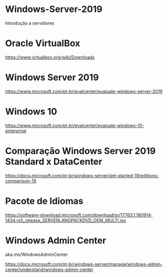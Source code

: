 # Windows-Server-2019
Introdução a servidores

Oracle VirtualBox
===================================================
https://www.virtualbox.org/wiki/Downloads

Windows Server 2019
===================================================
https://www.microsoft.com/pt-br/evalcenter/evaluate-windows-server-2019

Windows 10
===================================================
https://www.microsoft.com/pt-br/evalcenter/evaluate-windows-10-enterprise

Comparação Windows Server 2019 Standard x DataCenter
====================================================
https://docs.microsoft.com/pt-br/windows-server/get-started-19/editions-comparison-19

Pacote de Idiomas
===================================================
https://software-download.microsoft.com/download/pr/17763.1.180914-1434.rs5_release_SERVERLANGPACKDVD_OEM_MULTI.iso


Windows Admin Center
===================================================
aka.ms/WindowsAdminCenter

https://docs.microsoft.com/pt-br/windows-server/manage/windows-admin-center/understand/windows-admin-center

